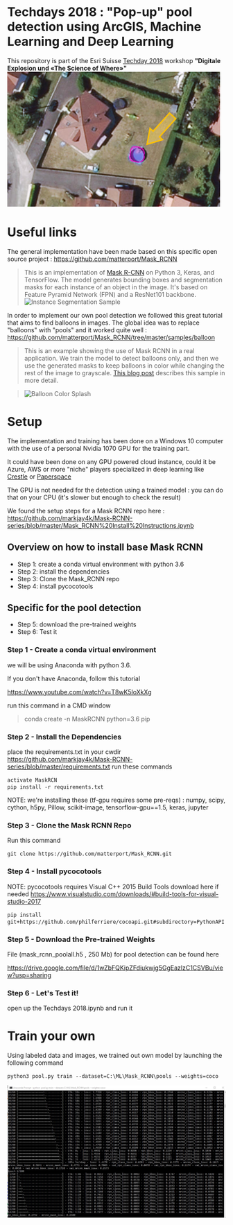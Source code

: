 # Techdays 2018 : "Pop-up" pool detection using ArcGIS, Machine Learning and Deep Learning

This repository is part of the Esri Suisse [Techday 2018](https://www.techday.ch/) workshop **"Digitale Explosion und «The Science of Where»"**
![pools](presImages/thisisapool.png)

# Useful links

The general implementation have been made based on this specific open source project :
https://github.com/matterport/Mask_RCNN

>This is an implementation of [Mask R-CNN](https://arxiv.org/abs/1703.06870) on Python 3, Keras, and TensorFlow. The model generates bounding boxes and segmentation masks for each instance of an object in the image. It's based on Feature Pyramid Network (FPN) and a ResNet101 backbone.
> ![Instance Segmentation Sample](https://github.com/matterport/Mask_RCNN/raw/master/assets/street.png)

In order to implement our own pool detection we followed this great tutorial  that aims to find balloons in images. The global idea was to replace "balloons" with "pools" and it worked quite well :
https://github.com/matterport/Mask_RCNN/tree/master/samples/balloon

>This is an example showing the use of Mask RCNN in a real application.
We train the model to detect balloons only, and then we use the generated 
masks to keep balloons in color while changing the rest of the image to
grayscale.
>[This blog post](https://engineering.matterport.com/splash-of-color-instance-segmentation-with-mask-r-cnn-and-tensorflow-7c761e238b46) describes this sample in more detail.


>![Balloon Color Splash](https://github.com/matterport/Mask_RCNN/blob/master/assets/balloon_color_splash.gif)


# Setup

The implementation and training has been done on a Windows 10 computer with the use of a personal Nvidia 1070 GPU for the training part.

It could have been done on any GPU powered cloud instance, could it be Azure, AWS or more "niche" players specialized in deep learning like [Crestle](https://www.crestle.com/) or [Paperspace](https://www.paperspace.com/)

The GPU is not needed for the detection using a trained model : you can do that on your CPU (it's slower but enough to check the result)

We found the setup steps for a Mask RCNN repo here :
https://github.com/markjay4k/Mask-RCNN-series/blob/master/Mask_RCNN%20Install%20Instructions.ipynb

## Overview on how to install base Mask RCNN

* Step 1: create a conda virtual environment with python 3.6
* Step 2: install the dependencies
* Step 3: Clone the Mask_RCNN repo
* Step 4: install pycocotools


## Specific for the pool detection

* Step 5: download the pre-trained weights
* Step 6: Test it



### Step 1 - Create a conda virtual environment
we will be using Anaconda with python 3.6.

If you don't have Anaconda, follow this tutorial

https://www.youtube.com/watch?v=T8wK5loXkXg

run this command in a CMD window
> conda create -n MaskRCNN python=3.6 pip

### Step 2 - Install the Dependencies
place the requirements.txt in your cwdir
https://github.com/markjay4k/Mask-RCNN-series/blob/master/requirements.txt
run these commands

```
activate MaskRCN 
pip install -r requirements.txt
```

NOTE: we're installing these (tf-gpu requires some pre-reqs) : 
numpy, scipy, cython, h5py, Pillow, scikit-image, 
tensorflow-gpu==1.5, keras, jupyter

### Step 3 - Clone the Mask RCNN Repo
Run this command
```
git clone https://github.com/matterport/Mask_RCNN.git
```

### Step 4 - Install pycocotools
NOTE: pycocotools requires Visual C++ 2015 Build Tools
download here if needed https://www.visualstudio.com/downloads/#build-tools-for-visual-studio-2017

```
pip install git+https://github.com/philferriere/cocoapi.git#subdirectory=PythonAPI
```

### Step 5 - Download the Pre-trained Weights

File (mask_rcnn_poolall.h5 , 250 Mb) for pool detection can be found here

https://drive.google.com/file/d/1wZbFQKipZFdiukwjg5GgEazlzC1CSVBu/view?usp=sharing


### Step 6 - Let's Test it!
open up the Techdays 2018.ipynb and run it

# Train your own

Using labeled data and images, we trained out own model by launching the following command

```
python3 pool.py train --dataset=C:\ML\Mask_RCNN\pools --weights=coco
```

![pools](presImages/training.JPG)
